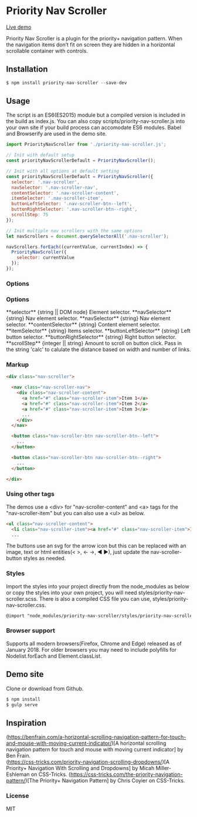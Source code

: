 # Priority Nav Scroller

[Live demo](http://nigelotoole.github.io/priority-nav-scroller/)

Priority Nav Scroller is a plugin for the priority+ navigation pattern. When the navigation items don’t fit on screen they are hidden in a horizontal scrollable container with controls.



## Installation
```javascript
$ npm install priority-nav-scroller --save-dev
```


## Usage

The script is an ES6(ES2015) module but a compiled version is included in the build as index.js. You can also copy scripts/priority-nav-scroller.js into your own site if your build process can accomodate ES6 modules. Babel and Browserify are used in the demo site.

```javascript
import PriorityNavScroller from './priority-nav-scroller.js';

// Init with default setup
const priorityNavScrollerDefault = PriorityNavScroller();

// Init with all options at default setting
const priorityNavScrollerDefault = PriorityNavScroller({
  selector: '.nav-scroller',
  navSelector: '.nav-scroller-nav',
  contentSelector: '.nav-scroller-content',
  itemSelector: '.nav-scroller-item',
  buttonLeftSelector: '.nav-scroller-btn--left',
  buttonRightSelector: '.nav-scroller-btn--right',
  scrollStep: 75
});

// Init multiple nav scrollers with the same options
let navScrollers = document.querySelectorAll('.nav-scroller');

navScrollers.forEach((currentValue, currentIndex) => {
  PriorityNavScroller({
    selector: currentValue
  });
});
```


### Options
<h3>Options</h3>
**selector** {string || DOM node} Element selector.
**navSelector** {string} Nav element selector.
**navSelector** {string} Nav element selector.
**contentSelector** {string} Content element selector.
**itemSelector** {string} Items selector.
**buttonLeftSelector** {string} Left button selector.
**buttonRightSelector** {string} Right button selector.
**scrollStep** {integer || string} Amount to scroll on button click. Pass in the string 'calc' to calulate the distance based on width and number of links.



### Markup

```html
<div class="nav-scroller">

  <nav class="nav-scroller-nav">
    <div class="nav-scroller-content">
      <a href="#" class="nav-scroller-item">Item 1</a>
      <a href="#" class="nav-scroller-item">Item 2</a>
      <a href="#" class="nav-scroller-item">Item 3</a>
      ...
    </div>
  </nav>

  <button class="nav-scroller-btn nav-scroller-btn--left">
    ...
  </button>

  <button class="nav-scroller-btn nav-scroller-btn--right">
    ...
  </button>

</div>
```



### Using other tags
The demos use a &lt;div&gt; for "nav-scroller-content" and &lt;a&gt; tags for the "nav-scroller-item" but you can also use a &lt;ul&gt; as below.

```html
<ul class="nav-scroller-content">
  <li class="nav-scroller-item"><a href="#" class="nav-scroller-item">Item 1</a></li>
  ...
```

The buttons use an svg for the arrow icon but this can be replaced with an image, text or html entities(&lt; &gt;, &larr; &rarr;, &#9668; &#9658;), just update the nav-scroller-button styles as needed.



### Styles

Import the styles into your project directly from the node_modules as below or copy the styles into your own project, you will need styles/priority-nav-scroller.scss. There is also a compiled CSS file you can use, styles/priority-nav-scroller.css.

```html
@import "node_modules/priority-nav-scroller/styles/priority-nav-scroller.scss";
```


### Browser support
Supports all modern browsers(Firefox, Chrome and Edge) released as of January 2018. For older browsers you may need to include polyfills for Nodelist.forEach and Element.classList.



## Demo site
Clone or download from Github.

```javascript
$ npm install
$ gulp serve
```


## Inspiration
(https://benfrain.com/a-horizontal-scrolling-navigation-pattern-for-touch-and-mouse-with-moving-current-indicator/)[A horizontal scrolling navigation pattern for touch and mouse with moving current indicator] by Ben Frain.<br>
(https://css-tricks.com/priority-navigation-scrolling-dropdowns/)[A Priority+ Navigation With Scrolling and Dropdowns] by Micah Miller-Eshleman on CSS-Tricks.
(https://css-tricks.com/the-priority-navigation-pattern/)[The Priority+ Navigation Pattern] by Chris Coyier on CSS-Tricks.



### License
MIT
